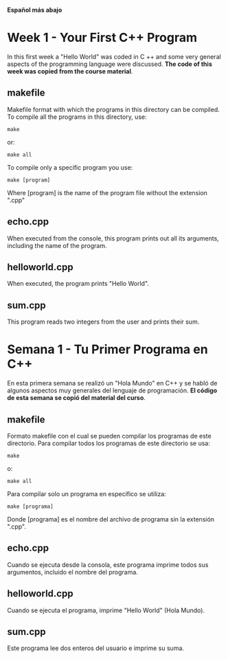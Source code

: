 **Español más abajo**

# Week 1 - Your First C++ Program
In this first week a "Hello World" was coded in C ++ and some very general aspects of the programming language were discussed. **The code of this week was copied from the course material**.

## makefile
Makefile format with which the programs in this directory can be compiled. To compile all the programs in this directory, use:

```
make
```

or:

```
make all
```

To compile only a specific program you use:

```
make [program]
```

Where [program] is the name of the program file without the extension ".cpp"

## echo.cpp
When executed from the console, this program prints out all its arguments, including the name of the program.

## helloworld.cpp
When executed, the program prints "Hello World".

## sum.cpp
This program reads two integers from the user and prints their sum.

# Semana 1 - Tu Primer Programa en C++
En esta primera semana se realizó un "Hola Mundo" en C++ y se habló de algunos aspectos muy generales del lenguaje de programación. **El código de esta semana se copió del material del curso**.

## makefile
Formato makefile con el cual se pueden compilar los programas de este directorio. Para compilar todos los programas de este directorio se usa:

```
make
```

o:

```
make all
```

Para compilar solo un programa en específico se utiliza:

```
make [programa]
```

Donde [programa] es el nombre del archivo de programa sin la extensión ".cpp".

## echo.cpp
Cuando se ejecuta desde la consola, este programa imprime todos sus argumentos, incluido el nombre del programa.

## helloworld.cpp
Cuando se ejecuta el programa, imprime "Hello World" (Hola Mundo).

## sum.cpp
Este programa lee dos enteros del usuario e imprime su suma.